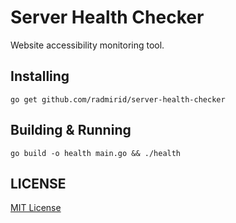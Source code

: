 #  Server Health Checker

Website accessibility monitoring tool.

## Installing

```
go get github.com/radmirid/server-health-checker
```

## Building & Running

```
go build -o health main.go && ./health
```

## LICENSE

[MIT License](LICENSE)
